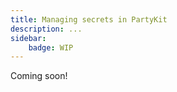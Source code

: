 ```yaml
---
title: Managing secrets in PartyKit
description: ...
sidebar:
    badge: WIP
---
```


Coming soon!

